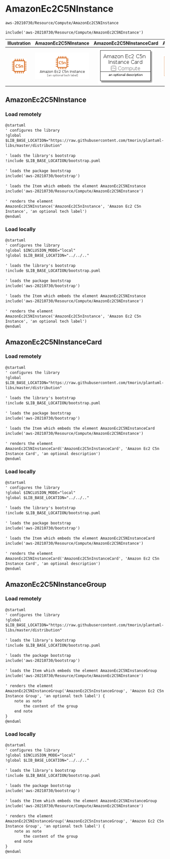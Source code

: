 # AmazonEc2C5NInstance


```text
aws-20210730/Resource/Compute/AmazonEc2C5NInstance
```

```text
include('aws-20210730/Resource/Compute/AmazonEc2C5NInstance')
```



| Illustration | AmazonEc2C5NInstance | AmazonEc2C5NInstanceCard | AmazonEc2C5NInstanceGroup |
| :---: | :---: | :---: | :---: |
| ![illustration for Illustration](../../../aws-20210730/Resource/Compute/AmazonEc2C5NInstance.png) | ![illustration for AmazonEc2C5NInstance](../../../aws-20210730/Resource/Compute/AmazonEc2C5NInstance.Local.png) | ![illustration for AmazonEc2C5NInstanceCard](../../../aws-20210730/Resource/Compute/AmazonEc2C5NInstanceCard.Local.png) | ![illustration for AmazonEc2C5NInstanceGroup](../../../aws-20210730/Resource/Compute/AmazonEc2C5NInstanceGroup.Local.png) |




## AmazonEc2C5NInstance

### Load remotely
```plantuml
@startuml
' configures the library
!global $LIB_BASE_LOCATION="https://raw.githubusercontent.com/tmorin/plantuml-libs/master/distribution"

' loads the library's bootstrap
!include $LIB_BASE_LOCATION/bootstrap.puml

' loads the package bootstrap
include('aws-20210730/bootstrap')

' loads the Item which embeds the element AmazonEc2C5NInstance
include('aws-20210730/Resource/Compute/AmazonEc2C5NInstance')

' renders the element
AmazonEc2C5NInstance('AmazonEc2C5nInstance', 'Amazon Ec2 C5n Instance', 'an optional tech label')
@enduml
```

### Load locally
```plantuml
@startuml
' configures the library
!global $INCLUSION_MODE="local"
!global $LIB_BASE_LOCATION="../../.."

' loads the library's bootstrap
!include $LIB_BASE_LOCATION/bootstrap.puml

' loads the package bootstrap
include('aws-20210730/bootstrap')

' loads the Item which embeds the element AmazonEc2C5NInstance
include('aws-20210730/Resource/Compute/AmazonEc2C5NInstance')

' renders the element
AmazonEc2C5NInstance('AmazonEc2C5nInstance', 'Amazon Ec2 C5n Instance', 'an optional tech label')
@enduml
```

## AmazonEc2C5NInstanceCard

### Load remotely
```plantuml
@startuml
' configures the library
!global $LIB_BASE_LOCATION="https://raw.githubusercontent.com/tmorin/plantuml-libs/master/distribution"

' loads the library's bootstrap
!include $LIB_BASE_LOCATION/bootstrap.puml

' loads the package bootstrap
include('aws-20210730/bootstrap')

' loads the Item which embeds the element AmazonEc2C5NInstanceCard
include('aws-20210730/Resource/Compute/AmazonEc2C5NInstance')

' renders the element
AmazonEc2C5NInstanceCard('AmazonEc2C5nInstanceCard', 'Amazon Ec2 C5n Instance Card', 'an optional description')
@enduml
```

### Load locally
```plantuml
@startuml
' configures the library
!global $INCLUSION_MODE="local"
!global $LIB_BASE_LOCATION="../../.."

' loads the library's bootstrap
!include $LIB_BASE_LOCATION/bootstrap.puml

' loads the package bootstrap
include('aws-20210730/bootstrap')

' loads the Item which embeds the element AmazonEc2C5NInstanceCard
include('aws-20210730/Resource/Compute/AmazonEc2C5NInstance')

' renders the element
AmazonEc2C5NInstanceCard('AmazonEc2C5nInstanceCard', 'Amazon Ec2 C5n Instance Card', 'an optional description')
@enduml
```

## AmazonEc2C5NInstanceGroup

### Load remotely
```plantuml
@startuml
' configures the library
!global $LIB_BASE_LOCATION="https://raw.githubusercontent.com/tmorin/plantuml-libs/master/distribution"

' loads the library's bootstrap
!include $LIB_BASE_LOCATION/bootstrap.puml

' loads the package bootstrap
include('aws-20210730/bootstrap')

' loads the Item which embeds the element AmazonEc2C5NInstanceGroup
include('aws-20210730/Resource/Compute/AmazonEc2C5NInstance')

' renders the element
AmazonEc2C5NInstanceGroup('AmazonEc2C5nInstanceGroup', 'Amazon Ec2 C5n Instance Group', 'an optional tech label') {
    note as note
        the content of the group
    end note
}
@enduml
```

### Load locally
```plantuml
@startuml
' configures the library
!global $INCLUSION_MODE="local"
!global $LIB_BASE_LOCATION="../../.."

' loads the library's bootstrap
!include $LIB_BASE_LOCATION/bootstrap.puml

' loads the package bootstrap
include('aws-20210730/bootstrap')

' loads the Item which embeds the element AmazonEc2C5NInstanceGroup
include('aws-20210730/Resource/Compute/AmazonEc2C5NInstance')

' renders the element
AmazonEc2C5NInstanceGroup('AmazonEc2C5nInstanceGroup', 'Amazon Ec2 C5n Instance Group', 'an optional tech label') {
    note as note
        the content of the group
    end note
}
@enduml
```

